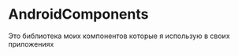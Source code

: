AndroidComponents
=================

Это библиотека моих компонентов которые я использую в своих приложениях

